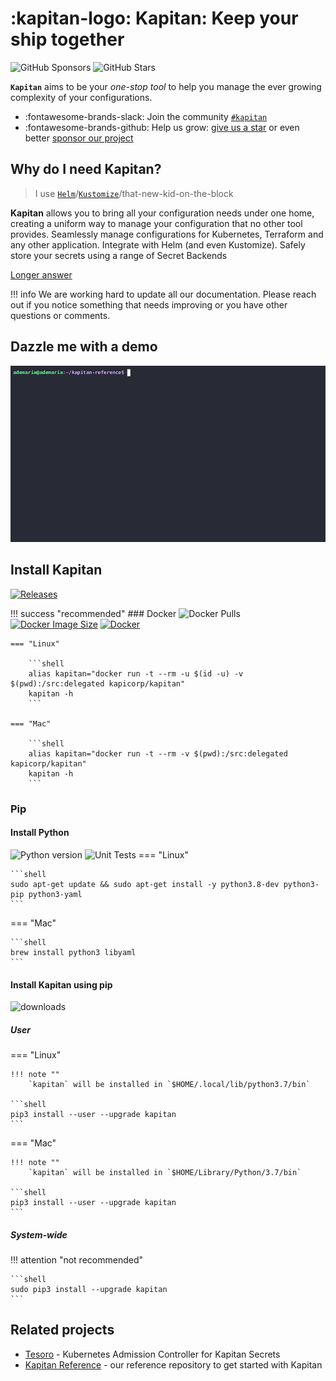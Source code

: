 # :kapitan-logo: **Kapitan: Keep your ship together**

![GitHub Sponsors](https://img.shields.io/github/sponsors/kapicorp?style=for-the-badge)
![GitHub Stars](https://img.shields.io/github/stars/kapicorp/kapitan?style=for-the-badge)

**`Kapitan`** aims to be your *one-stop tool* to help you manage the ever growing complexity of your configurations.

* :fontawesome-brands-slack: Join the community [`#kapitan`](https://kubernetes.slack.com/archives/C981W2HD3)
* :fontawesome-brands-github: Help us grow: [give us a star](https://github.com/kapicorp/kapitan/stargazers) or even better [sponsor our project](/contributing/#sponsor-kapitan)

## Why do I need **Kapitan**? 

> I use [`Helm`](https://helm.sh)/[`Kustomize`](https://kustomize.io/)/that-new-kid-on-the-block

**Kapitan** allows you to bring all your configuration needs under one home, creating a uniform way to manage your configuration that no other tool provides. Seamlessly manage configurations for Kubernetes, Terraform and any other application. Integrate with Helm (and even Kustomize). Safely store your secrets using a range of Secret Backends

[Longer answer](pages/blog/2022-12-04.md#why-do-i-need-kapitan)

!!! info
        We are working hard to update all our documentation. Please reach out if you notice something that needs improving or you have other questions or comments. 

## Dazzle me with a demo

![demo](images/kapitan-demo.gif)

## Install Kapitan

[![Releases](https://img.shields.io/github/release/kapicorp/kapitan.svg)](https://github.com/kapicorp/kapitan/releases)

!!! success "recommended"
    ### Docker
    ![Docker Pulls](https://img.shields.io/docker/pulls/kapicorp/kapitan)
    [![Docker Image Size](https://img.shields.io/docker/image-size/kapicorp/kapitan/latest.svg)](https://hub.docker.com/r/kapicorp/kapitan)
    [![Docker](https://github.com/kapicorp/kapitan/workflows/Docker%20Build%20and%20Push/badge.svg)](https://github.com/kapicorp/kapitan/actions?query=workflow%3A%22Docker+Build+and+Push%22)



    
    === "Linux"

        ```shell
        alias kapitan="docker run -t --rm -u $(id -u) -v $(pwd):/src:delegated kapicorp/kapitan"
        kapitan -h
        ```

    === "Mac"

        ```shell
        alias kapitan="docker run -t --rm -v $(pwd):/src:delegated kapicorp/kapitan"
        kapitan -h
        ```

### Pip 

#### Install Python

![Python version](https://img.shields.io/github/pipenv/locked/python-version/kapicorp/kapitan.svg)
![Unit Tests](https://github.com/kapicorp/kapitan/actions/workflows/test.yml/badge.svg)
=== "Linux"

    ```shell
    sudo apt-get update && sudo apt-get install -y python3.8-dev python3-pip python3-yaml
    ```

=== "Mac"

    ```shell
    brew install python3 libyaml
    ```

#### Install Kapitan using pip

![downloads](https://img.shields.io/pypi/dm/kapitan)

##### User

=== "Linux"

    !!! note ""
        `kapitan` will be installed in `$HOME/.local/lib/python3.7/bin`

    ```shell
    pip3 install --user --upgrade kapitan
    ```

=== "Mac"

    !!! note ""
        `kapitan` will be installed in `$HOME/Library/Python/3.7/bin`

    ```shell
    pip3 install --user --upgrade kapitan
    ```


##### System-wide

!!! attention "not recommended"

    ```shell
    sudo pip3 install --upgrade kapitan
    ```

## Related projects

* [Tesoro](https://github.com/kapicorp/tesoro) - Kubernetes Admission Controller for Kapitan Secrets
* [Kapitan Reference](https://github.com/kapicorp/kapitan-reference) - our reference repository to get started with Kapitan

